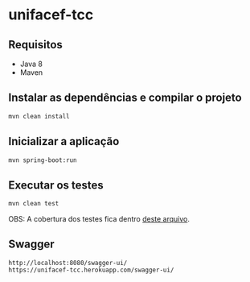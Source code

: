 # unifacef-tcc

## Requisitos
* Java 8
* Maven

## Instalar as dependências e compilar o projeto
```sh
mvn clean install
```

## Inicializar a aplicação
```sh
mvn spring-boot:run
```

## Executar os testes
```sh
mvn clean test
```
OBS: A cobertura dos testes fica dentro [deste arquivo](./target/jacoco/index.html).

## Swagger
```
http://localhost:8080/swagger-ui/
https://unifacef-tcc.herokuapp.com/swagger-ui/
```
